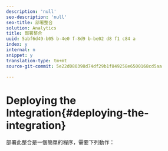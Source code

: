 ```yaml
---
description: 'null'
seo-description: 'null'
seo-title: 部署整合
solution: Analytics
title: 部署整合
uuid: 5abf6d49-b05 b-4e0 f-8d9 b-be02 d8 f1 c84 a
index: y
internal: n
snippet: y
translation-type: tm+mt
source-git-commit: 5e22d080398d74df29b1f849258e6500168cd5aa

---
```



# Deploying the Integration{#deploying-the-integration}

部署此整合是一個簡單的程序，需要下列動作：
